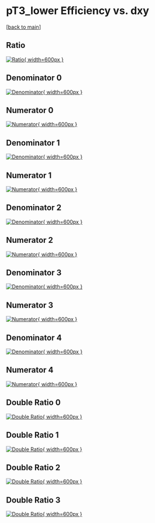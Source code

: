 # pT3_lower Efficiency vs. dxy

[[back to main](./)]



## Ratio

[![Ratio](../mtv/var/pT3_lower_loweta_0_1_eff_dxy.png){ width=600px }](../mtv/var/pT3_lower_loweta_0_1_eff_dxy.pdf)

## Denominator 0

[![Denominator](../mtv/den/pT3_lower_loweta_0_1_eff_dxy_den0.png){ width=600px }](../mtv/den/pT3_lower_loweta_0_1_eff_dxy_den0.pdf)

## Numerator 0

[![Numerator](../mtv/num/pT3_lower_loweta_0_1_eff_dxy_num0.png){ width=600px }](../mtv/num/pT3_lower_loweta_0_1_eff_dxy_num0.pdf)

## Denominator 1

[![Denominator](../mtv/den/pT3_lower_loweta_0_1_eff_dxy_den1.png){ width=600px }](../mtv/den/pT3_lower_loweta_0_1_eff_dxy_den1.pdf)

## Numerator 1

[![Numerator](../mtv/num/pT3_lower_loweta_0_1_eff_dxy_num1.png){ width=600px }](../mtv/num/pT3_lower_loweta_0_1_eff_dxy_num1.pdf)

## Denominator 2

[![Denominator](../mtv/den/pT3_lower_loweta_0_1_eff_dxy_den2.png){ width=600px }](../mtv/den/pT3_lower_loweta_0_1_eff_dxy_den2.pdf)

## Numerator 2

[![Numerator](../mtv/num/pT3_lower_loweta_0_1_eff_dxy_num2.png){ width=600px }](../mtv/num/pT3_lower_loweta_0_1_eff_dxy_num2.pdf)

## Denominator 3

[![Denominator](../mtv/den/pT3_lower_loweta_0_1_eff_dxy_den3.png){ width=600px }](../mtv/den/pT3_lower_loweta_0_1_eff_dxy_den3.pdf)

## Numerator 3

[![Numerator](../mtv/num/pT3_lower_loweta_0_1_eff_dxy_num3.png){ width=600px }](../mtv/num/pT3_lower_loweta_0_1_eff_dxy_num3.pdf)

## Denominator 4

[![Denominator](../mtv/den/pT3_lower_loweta_0_1_eff_dxy_den4.png){ width=600px }](../mtv/den/pT3_lower_loweta_0_1_eff_dxy_den4.pdf)

## Numerator 4

[![Numerator](../mtv/num/pT3_lower_loweta_0_1_eff_dxy_num4.png){ width=600px }](../mtv/num/pT3_lower_loweta_0_1_eff_dxy_num4.pdf)

## Double Ratio 0

[![Double Ratio](../mtv/ratio/pT3_lower_loweta_0_1_eff_dxy_ratio0.png){ width=600px }](../mtv/ratio/pT3_lower_loweta_0_1_eff_dxy_ratio0.pdf)

## Double Ratio 1

[![Double Ratio](../mtv/ratio/pT3_lower_loweta_0_1_eff_dxy_ratio1.png){ width=600px }](../mtv/ratio/pT3_lower_loweta_0_1_eff_dxy_ratio1.pdf)

## Double Ratio 2

[![Double Ratio](../mtv/ratio/pT3_lower_loweta_0_1_eff_dxy_ratio2.png){ width=600px }](../mtv/ratio/pT3_lower_loweta_0_1_eff_dxy_ratio2.pdf)

## Double Ratio 3

[![Double Ratio](../mtv/ratio/pT3_lower_loweta_0_1_eff_dxy_ratio3.png){ width=600px }](../mtv/ratio/pT3_lower_loweta_0_1_eff_dxy_ratio3.pdf)

